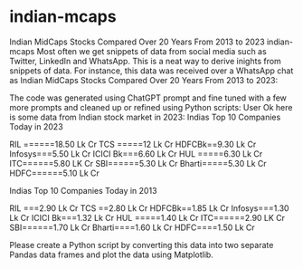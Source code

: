 # indian-mcaps
Indian MidCaps Stocks Compared Over 20 Years From 2013 to 2023
indian-mcaps
Most often we get snippets of data from social media such as Twitter, LinkedIn and WhatsApp. This is a neat way to derive inights from snippets of data. For instance, this data was received over a WhatsApp chat as Indian MidCaps Stocks Compared Over 20 Years From 2013 to 2023:

The code was generated using ChatGPT prompt and fine tuned with a few more prompts and cleaned up or refined using Python scripts:
User
Ok here is some data from Indian stock market in 2023:
Indias Top 10 Companies Today in 2023

RIL ======18.50 Lk Cr
TCS  =====12 Lk Cr
HDFCBk==9.30 Lk Cr 
Infosys===5.50 Lk Cr 
ICICI Bk===6.60 Lk Cr
HUL =====6.30 Lk Cr
ITC======5.80 LK Cr
SBI======5.30 Lk Cr
Bharti=====5.30 Lk Cr
HDFC======5.10 Lk Cr

Indias Top 10 Companies Today in 2013

RIL ===2.90 Lk Cr
TCS ==2.80 Lk Cr
HDFCBk==1.85 Lk Cr 
Infosys===1.30 Lk Cr 
ICICI Bk===1.32 Lk Cr
HUL =====1.40 Lk Cr
ITC======2.90 LK Cr
SBI======1.70 Lk Cr
Bharti====1.60 Lk Cr
HDFC====1.50 Lk Cr

Please create a Python script by converting this data into two separate Pandas data frames and plot the data using Matplotlib.
